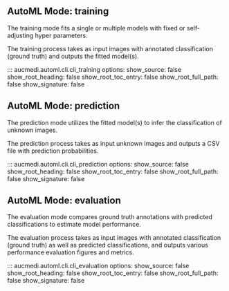## AutoML Mode: training

The training mode fits a single or multiple models with fixed or self-adjusting hyper parameters.

The training process takes as input images with annotated classification (ground truth) and outputs the fitted model(s).

::: aucmedi.automl.cli.cli_training
    options:
      show_source: false
      show_root_heading: false
      show_root_toc_entry: false
      show_root_full_path: false
      show_signature: false

## AutoML Mode: prediction

The prediction mode utilizes the fitted model(s) to infer the classification of unknown images.

The prediction process takes as input unknown images and outputs a CSV file with prediction probabilities.

::: aucmedi.automl.cli.cli_prediction
    options:
      show_source: false
      show_root_heading: false
      show_root_toc_entry: false
      show_root_full_path: false
      show_signature: false

## AutoML Mode: evaluation

The evaluation mode compares ground truth annotations with predicted classifications to estimate model performance.

The evaluation process takes as input images with annotated classification (ground truth) as well as predicted classifications,
and outputs various performance evaluation figures and metrics.

::: aucmedi.automl.cli.cli_evaluation
    options:
      show_source: false
      show_root_heading: false
      show_root_toc_entry: false
      show_root_full_path: false
      show_signature: false
